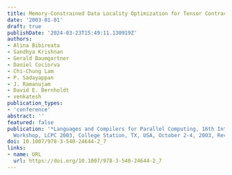 ```yaml
---
title: Memory-Constrained Data Locality Optimization for Tensor Contractions
date: '2003-01-01'
draft: true
publishDate: '2024-03-23T15:49:11.130919Z'
authors:
- Alina Bibireata
- Sandhya Krishnan
- Gerald Baumgartner
- Daniel Cociorva
- Chi-Chung Lam
- P. Sadayappan
- J. Ramanujam
- David E. Bernholdt
- venkatesh
publication_types:
- 'conference'
abstract: ''
featured: false
publication: '*Languages and Compilers for Parallel Computing, 16th International
  Workshop, LCPC 2003, College Station, TX, USA, October 2-4, 2003, Revised Papers*'
doi: 10.1007/978-3-540-24644-2_7
links:
- name: URL
  url: https://doi.org/10.1007/978-3-540-24644-2_7
---
```


